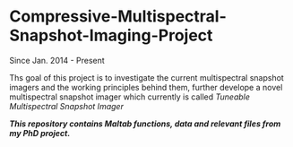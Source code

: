 # Compressive-Multispectral-Snapshot-Imaging-Project
Since Jan. 2014 - Present

Ths goal of this project is to investigate the current multispectral snapshot imagers and the working principles behind them, further develope a novel multispectral snapshot imager which currently is called _Tuneable Multispectral Snapshot Imager_

**_This repository contains Maltab functions, data and relevant files from my PhD project._**


